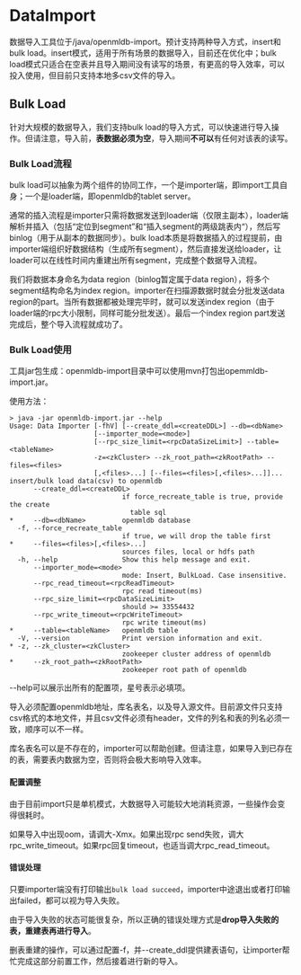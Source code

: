 # DataImport
数据导入工具位于/java/openmldb-import。预计支持两种导入方式，insert和bulk load。insert模式，适用于所有场景的数据导入，目前还在优化中；bulk load模式只适合在空表并且导入期间没有读写的场景，有更高的导入效率，可以投入使用，但目前只支持本地多csv文件的导入。

## Bulk Load

针对大规模的数据导入，我们支持bulk load的导入方式，可以快速进行导入操作。但请注意，导入前，**表数据必须为空**，导入期间**不可以**有任何对该表的读写。

### Bulk Load流程

bulk load可以抽象为两个组件的协同工作，一个是importer端，即import工具自身；一个是loader端，即openmldb的tablet server。

通常的插入流程是importer只需将数据发送到loader端（仅限主副本），loader端解析并插入（包括“定位到segment”和“插入segment的两级跳表内“），然后写binlog（用于从副本的数据同步）。bulk load本质是将数据插入的过程提前，由importer端组织好数据结构（生成所有segment），然后直接发送给loader，让loader可以在线性时间内重建出所有segment，完成整个数据导入流程。

我们将数据本身命名为data region（binlog暂定属于data region），将多个segment结构命名为index region。importer在扫描源数据时就会分批发送data region的part。当所有数据都被处理完毕时，就可以发送index region（由于loader端的rpc大小限制，同样可能分批发送）。最后一个index region part发送完成后，整个导入流程就成功了。

### Bulk Load使用

工具jar包生成：openmldb-import目录中可以使用mvn打包出opemmldb-import.jar。

使用方法：

```
> java -jar openmldb-import.jar --help
Usage: Data Importer [-fhV] [--create_ddl=<createDDL>] --db=<dbName>
                     [--importer_mode=<mode>]
                     [--rpc_size_limit=<rpcDataSizeLimit>] --table=<tableName>
                     -z=<zkCluster> --zk_root_path=<zkRootPath> --files=<files>
                     [,<files>...] [--files=<files>[,<files>...]]...
insert/bulk load data(csv) to openmldb
      --create_ddl=<createDDL>
                            if force_recreate_table is true, provide the create
                              table sql
*     --db=<dbName>         openmldb database
  -f, --force_recreate_table
                            if true, we will drop the table first
*     --files=<files>[,<files>...]
                            sources files, local or hdfs path
  -h, --help                Show this help message and exit.
      --importer_mode=<mode>
                            mode: Insert, BulkLoad. Case insensitive.
      --rpc_read_timeout=<rpcReadTimeout>
                            rpc read timeout(ms)
      --rpc_size_limit=<rpcDataSizeLimit>
                            should >= 33554432
      --rpc_write_timeout=<rpcWriteTimeout>
                            rpc write timeout(ms)
*     --table=<tableName>   openmldb table
  -V, --version             Print version information and exit.
* -z, --zk_cluster=<zkCluster>
                            zookeeper cluster address of openmldb
*     --zk_root_path=<zkRootPath>
                            zookeeper root path of openmldb
```

--help可以展示出所有的配置项，星号表示必填项。

导入必须配置openmldb地址，库名表名，以及导入源文件。目前源文件只支持csv格式的本地文件，并且csv文件必须有header，文件的列名和表的列名必须一致，顺序可以不一样。

库名表名可以是不存在的，importer可以帮助创建。但请注意，如果导入到已存在的表，需要表内数据为空，否则将会极大影响导入效率。

#### 配置调整

由于目前import只是单机模式，大数据导入可能较大地消耗资源，一些操作会变得很耗时。

如果导入中出现oom，请调大-Xmx。如果出现rpc send失败，调大rpc_write_timeout。如果rpc回复timeout，也适当调大rpc_read_timeout。

#### 错误处理

只要importer端没有打印输出`bulk load succeed`，importer中途退出或者打印输出failed，都可以视为导入失败。

由于导入失败的状态可能很复杂，所以正确的错误处理方式是**drop导入失败的表，重建表再进行导入**。

删表重建的操作，可以通过配置-f，并--create_ddl提供建表语句，让importer帮忙完成这部分前置工作，然后接着进行新的导入。

